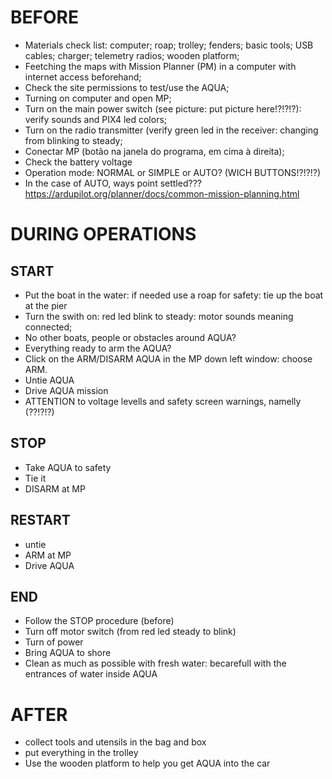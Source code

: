 # BEFORE

- Materials check list: computer; roap; trolley; fenders; basic tools; USB cables; charger; telemetry radios; wooden platform;
- Feetching the maps with Mission Planner (PM) in a computer with internet access beforehand;
- Check the site permissions to test/use the AQUA;
- Turning on computer and open MP;
- Turn on the main power switch (see picture: put picture here!?!?!?): verify sounds and PIX4 led colors;
- Turn on the radio transmitter (verify green led in the receiver: changing from blinking to steady;
- Conectar MP (botão na janela do programa, em cima à direita);
- Check the battery voltage
- Operation mode: NORMAL or SIMPLE or AUTO? (WICH BUTTONS!?!?!?)
- In the case of AUTO, ways point settled??? https://ardupilot.org/planner/docs/common-mission-planning.html

# DURING OPERATIONS

## START
- Put the boat in the water: if needed use a roap for safety: tie up the boat at the pier
- Turn the swith on: red led blink to steady: motor sounds meaning connected;
- No other boats, people or obstacles around AQUA?
- Everything ready to arm the AQUA?
- Click on the ARM/DISARM AQUA in the MP down left window: choose ARM.
- Untie AQUA
- Drive AQUA mission
- ATTENTION to voltage levells and safety screen warnings, namelly (??!?!?)

## STOP

- Take AQUA to safety
- Tie it
- DISARM at MP

## RESTART

- untie
- ARM at MP
- Drive AQUA

## END

- Follow the STOP procedure (before)
- Turn off motor switch (from red led steady to blink)
- Turn of power
- Bring AQUA to shore
- Clean as much as possible with fresh water: becarefull with the entrances of water inside AQUA

# AFTER

- collect tools and utensils in the bag and box
- put everything in the trolley
- Use the wooden platform to help you get AQUA into the car
